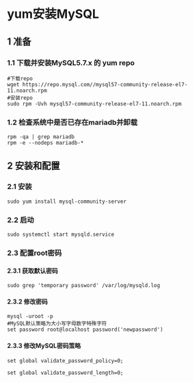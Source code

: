 # yum安装MySQL

## 1 准备

### 1.1 下载并安装MySQL5.7.x 的 yum repo

```shell
#下载repo
wget https://repo.mysql.com//mysql57-community-release-el7-11.noarch.rpm
#安装repo
sudo rpm -Uvh mysql57-community-release-el7-11.noarch.rpm
```

### 1.2 检查系统中是否已存在mariadb并卸载

```shell
rpm -qa | grep mariadb
rpm -e --nodeps mariadb-*
```

## 2 安装和配置

### 2.1 安装

```shell
sudo yum install mysql-community-server
```

### 2.2 启动

```shell
sudo systemctl start mysqld.service
```

### 2.3 配置root密码

#### 2.3.1 获取默认密码

```shell
sudo grep 'temporary password' /var/log/mysqld.log
```

#### 2.3.2 修改密码

```shell
mysql -uroot -p
#MySQL默认策略为大小写字母数字特殊字符
set password root@localhost password('newpassword')
```

#### 2.3.3 修改MySQL密码策略

```
set global validate_password_policy=0;

set global validate_password_length=0;

```

